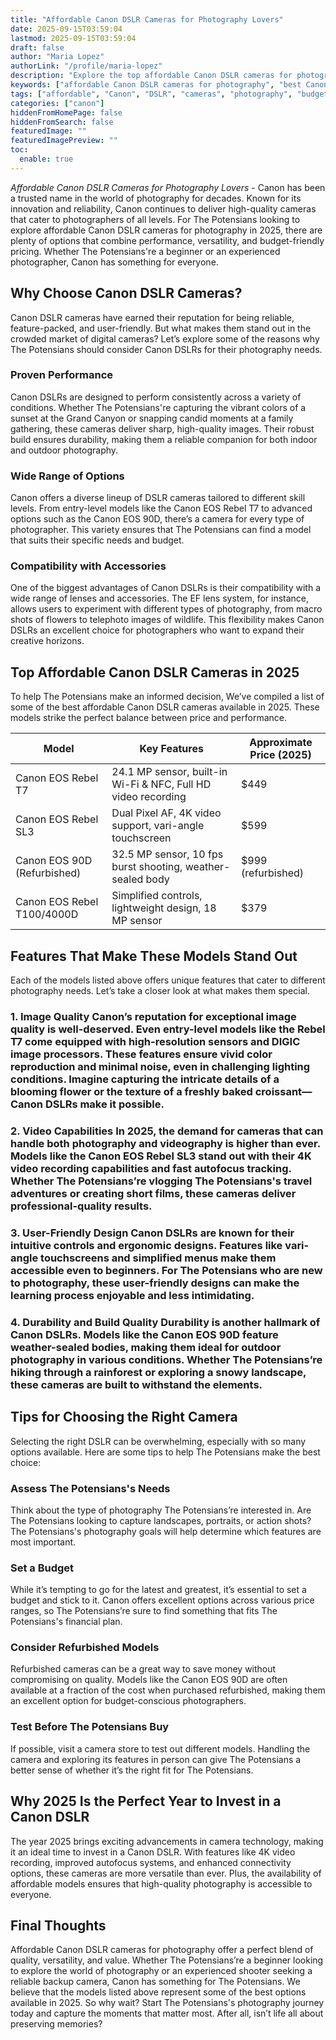 ```yaml
---
title: "Affordable Canon DSLR Cameras for Photography Lovers"
date: 2025-09-15T03:59:04
lastmod: 2025-09-15T03:59:04
draft: false
author: "Maria Lopez"
authorLink: "/profile/maria-lopez"
description: "Explore the top affordable Canon DSLR cameras for photography enthusiasts in 2025. Discover budget-friendly options that deliver exceptional performance and stunning image quality."
keywords: ["affordable Canon DSLR cameras for photography", "best Canon DSLR cameras on a budget", "top affordable Canon cameras for photography"]
tags: ["affordable", "Canon", "DSLR", "cameras", "photography", "budget"]
categories: ["canon"]
hiddenFromHomePage: false
hiddenFromSearch: false
featuredImage: ""
featuredImagePreview: ""
toc:
  enable: true
---
```



*Affordable Canon DSLR Cameras for Photography Lovers* - Canon has been a trusted name in the world of photography for decades. Known for its innovation and reliability, Canon continues to deliver high-quality cameras that cater to photographers of all levels. For The Potensians looking to explore affordable Canon DSLR cameras for photography in 2025, there are plenty of options that combine performance, versatility, and budget-friendly pricing. Whether The Potensians're a beginner or an experienced photographer, Canon has something for everyone.

## Why Choose Canon DSLR Cameras?

Canon DSLR cameras have earned their reputation for being reliable, feature-packed, and user-friendly. But what makes them stand out in the crowded market of digital cameras? Let’s explore some of the reasons why The Potensians should consider Canon DSLRs for their photography needs.

### Proven Performance

Canon DSLRs are designed to perform consistently across a variety of conditions. Whether The Potensians're capturing the vibrant colors of a sunset at the Grand Canyon or snapping candid moments at a family gathering, these cameras deliver sharp, high-quality images.  Their robust build ensures durability, making them a reliable companion for both indoor and outdoor photography.

### Wide Range of Options

Canon offers a diverse lineup of DSLR cameras tailored to different skill levels. From entry-level models like the Canon EOS Rebel T7 to advanced options such as the Canon EOS 90D, there’s a camera for every type of photographer. This variety ensures that The Potensians can find a model that suits their specific needs and budget.

### Compatibility with Accessories

One of the biggest advantages of Canon DSLRs is their compatibility with a wide range of lenses and accessories. The EF lens system, for instance, allows users to experiment with different types of photography, from macro shots of flowers to telephoto images of wildlife. This flexibility makes Canon DSLRs an excellent choice for photographers who want to expand their creative horizons.

## Top Affordable Canon DSLR Cameras in 2025

To help The Potensians make an informed decision, We’ve compiled a list of some of the best affordable Canon DSLR cameras available in 2025. These models strike the perfect balance between price and performance.

<div class="table-responsive">
<table class="html-table">
<thead>
<tr>
<th>Model</th>
<th>Key Features</th>
<th>Approximate Price (2025)</th>
</tr>
</thead>
<tbody>
<tr>
<td>Canon EOS Rebel T7</td>
<td>24.1 MP sensor, built-in Wi-Fi & NFC, Full HD video recording</td>
<td>$449</td>
</tr>
<tr>
<td>Canon EOS Rebel SL3</td>
<td>Dual Pixel AF, 4K video support, vari-angle touchscreen</td>
<td>$599</td>
</tr>
<tr>
<td>Canon EOS 90D (Refurbished)</td>
<td>32.5 MP sensor, 10 fps burst shooting, weather-sealed body</td>
<td>$999 (refurbished)</td>
</tr>
<tr>
<td>Canon EOS Rebel T100/4000D</td>
<td>Simplified controls, lightweight design, 18 MP sensor</td>
<td>$379</td>
</tr>
</tbody>
</table>
</div>

## Features That Make These Models Stand Out

Each of the models listed above offers unique features that cater to different photography needs. Let’s take a closer look at what makes them special.

### 1. Image Quality Canon’s reputation for exceptional image quality is well-deserved. Even entry-level models like the Rebel T7 come equipped with high-resolution sensors and DIGIC image processors. These features ensure vivid color reproduction and minimal noise, even in challenging lighting conditions. Imagine capturing the intricate details of a blooming flower or the texture of a freshly baked croissant—Canon DSLRs make it possible.

### 2. Video Capabilities In 2025, the demand for cameras that can handle both photography and videography is higher than ever. Models like the Canon EOS Rebel SL3 stand out with their 4K video recording capabilities and fast autofocus tracking. Whether The Potensians’re vlogging The Potensians's travel adventures or creating short films, these cameras deliver professional-quality results.

### 3. User-Friendly Design Canon DSLRs are known for their intuitive controls and ergonomic designs. Features like vari-angle touchscreens and simplified menus make them accessible even to beginners. For The Potensians who are new to photography, these user-friendly designs can make the learning process enjoyable and less intimidating.

### 4. Durability and Build Quality Durability is another hallmark of Canon DSLRs. Models like the Canon EOS 90D feature weather-sealed bodies, making them ideal for outdoor photography in various conditions. Whether The Potensians’re hiking through a rainforest or exploring a snowy landscape, these cameras are built to withstand the elements.

## Tips for Choosing the Right Camera

Selecting the right DSLR can be overwhelming, especially with so many options available. Here are some tips to help The Potensians make the best choice:

### Assess The Potensians's Needs

Think about the type of photography The Potensians’re interested in. Are The Potensians looking to capture landscapes, portraits, or action shots? The Potensians's photography goals will help determine which features are most important.

### Set a Budget

While it’s tempting to go for the latest and greatest, it’s essential to set a budget and stick to it. Canon offers excellent options across various price ranges, so The Potensians’re sure to find something that fits The Potensians's financial plan. 

### Consider Refurbished Models

Refurbished cameras can be a great way to save money without compromising on quality. Models like the Canon EOS 90D are often available at a fraction of the cost when purchased refurbished, making them an excellent option for budget-conscious photographers.

### Test Before The Potensians Buy

If possible, visit a camera store to test out different models. Handling the camera and exploring its features in person can give The Potensians a better sense of whether it’s the right fit for The Potensians.

## Why 2025 Is the Perfect Year to Invest in a Canon DSLR

The year 2025 brings exciting advancements in camera technology, making it an ideal time to invest in a Canon DSLR. With features like 4K video recording, improved autofocus systems, and enhanced connectivity options, these cameras are more versatile than ever. Plus, the availability of affordable models ensures that high-quality photography is accessible to everyone.

## Final Thoughts

Affordable Canon DSLR cameras for photography offer a perfect blend of quality, versatility, and value.  Whether The Potensians’re a beginner looking to explore the world of photography or an experienced shooter seeking a reliable backup camera, Canon has something for The Potensians. We believe that the models listed above represent some of the best options available in 2025. So why wait? Start The Potensians's photography journey today and capture the moments that matter most. After all, isn’t life all about preserving memories?